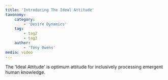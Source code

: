 ```yaml
---
title: 'Introducing The Ideal Attitude'
taxonomy:
    category:
        - 'Desire Dynamics'
    tag:
        - tag2
        - tag3
    author:
        - 'Tony Owens'
media: video
---
```


The 'Ideal Attitude' is optimum attitude for inclusively processing emergent human knowledge.